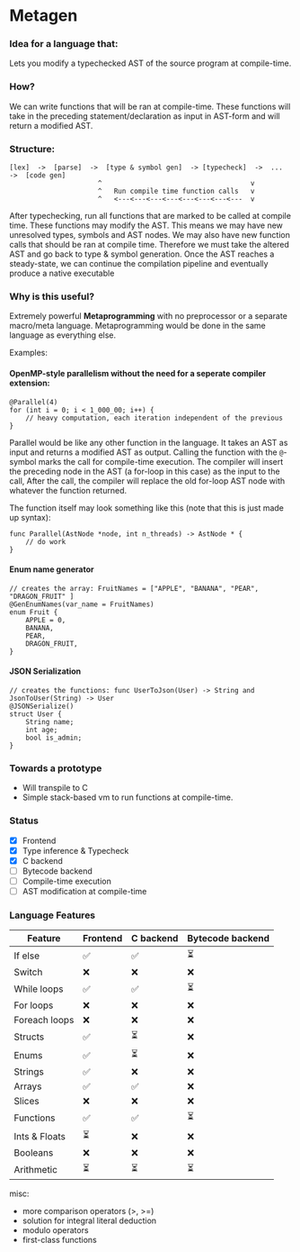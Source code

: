 # Metagen

### Idea for a language that:
Lets you modify a typechecked AST of the source program at compile-time.

### How?
We can write functions that will be ran at compile-time. These functions will take in the preceding statement/declaration as input in AST-form and will return a modified AST.

### Structure:
```
[lex]  ->  [parse]  ->  [type & symbol gen]  -> [typecheck]  ->  ...  ->  [code gen]
                      ^                                     v
                      ^   Run compile time function calls   v
                      ^   <---<---<---<---<---<---<---<---  v
```
After typechecking, run all functions that are marked to be called at compile time. These functions may modify the AST. This means we may have new unresolved types, symbols and AST nodes. We may also have new function calls that should be ran at compile time. Therefore we must take the altered AST and go back to type & symbol generation. Once the AST reaches a steady-state, we can continue the compilation pipeline and eventually produce a native executable

### Why is this useful?
Extremely powerful **Metaprogramming** with no preprocessor or a separate macro/meta language. Metaprogramming would be done in the same language as everything else.

Examples:
#### OpenMP-style parallelism without the need for a seperate compiler extension:
```
@Parallel(4)
for (int i = 0; i < 1_000_00; i++) {
    // heavy computation, each iteration independent of the previous 
}
```
Parallel would be like any other function in the language. It takes an AST as input and returns a modified AST as output. Calling the function with the `@`-symbol marks the call for compile-time execution. The compiler will insert the preceding node in the AST (a for-loop in this case) as the input to the call, After the call, the compiler will replace the old for-loop AST node with whatever the function returned.

The function itself may look something like this (note that this is just made up syntax):
```
func Parallel(AstNode *node, int n_threads) -> AstNode * {
	// do work
}
```
#### Enum name generator
```
// creates the array: FruitNames = ["APPLE", "BANANA", "PEAR", "DRAGON_FRUIT" ]
@GenEnumNames(var_name = FruitNames)
enum Fruit {
    APPLE = 0,
    BANANA,
    PEAR,
    DRAGON_FRUIT,
}
```
#### JSON Serialization
```
// creates the functions: func UserToJson(User) -> String and JsonToUser(String) -> User
@JSONSerialize()
struct User {
    String name;
    int age;
    bool is_admin;
}
```

### Towards a prototype
- Will transpile to C
- Simple stack-based vm to run functions at compile-time.

### Status
- [x] Frontend
- [x] Type inference & Typecheck
- [x] C backend
- [ ] Bytecode backend
- [ ] Compile-time execution
- [ ] AST modification at compile-time

### Language Features
| Feature | Frontend | C backend | Bytecode backend |
|----------|----------|----------|----------|
| If else | ✅ | ✅ | ⏳ |
| Switch | ❌ | ❌ | ❌ |
| While loops | ✅ | ✅ | ⏳ |
| For loops | ❌ | ❌ | ❌ |
| Foreach loops | ❌ | ❌ | ❌ |
| Structs | ✅ | ⏳ | ❌ |
| Enums | ✅ | ⏳ | ❌ |
| Strings | ✅ | ❌ | ❌ |
| Arrays | ✅ | ✅ | ❌ |
| Slices | ❌ | ❌ | ❌ |
| Functions | ✅ | ✅ | ⏳ |
| Ints & Floats | ⏳ | ❌ | ❌ |
| Booleans | ❌ | ❌ | ❌ |
| Arithmetic | ⏳ | ⏳ | ⏳ |

misc:
- more comparison operators (>, >=)
- solution for integral literal deduction
- modulo operators
- first-class functions
